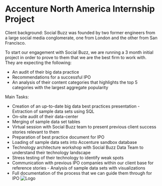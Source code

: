 # Accenture North America Internship Project

Client background:
Social Buzz was founded by two former engineers from a large social media conglomerate, one from London and the other from San Francisco.

To start our engagement with Social Buzz, we are running a 3 month initial project in order to prove to them that we are the best firm to work with. They are expecting the following:
- An audit of their big data practice
- Recommendations for a successful IPO
- An analysis of their content categories that highlights the top 5 categories with the largest aggregate popularity

Main Tasks:
- Creation of an up-to-date big data best practices presentation - Extraction of sample data sets using SQL
- On-site audit of their data-center
- Merging of sample data set tables
- Virtual session with Social Buzz team to present previous client success stories relevant to them
- Preparation of best practice document for IPO
- Loading of sample data sets into Accenture sandbox database
- Technology architecture workshop with Social Buzz Data Team to understand their technology landscape
- Stress testing of their technology to identify weak spots
- Communication with previous IPO companies within our client base for reference stories - Analysis of sample data sets with visualizations
- Full documentation of the process that we can guide them through for IPO
![Logo](https://upload.wikimedia.org/wikipedia/commons/thumb/c/cd/Accenture.svg/1024px-Accenture.svg.png?20201204190130)

